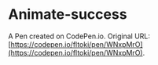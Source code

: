 # Animate-success

A Pen created on CodePen.io. Original URL: [https://codepen.io/fltoki/pen/WNxpMrO](https://codepen.io/fltoki/pen/WNxpMrO).


